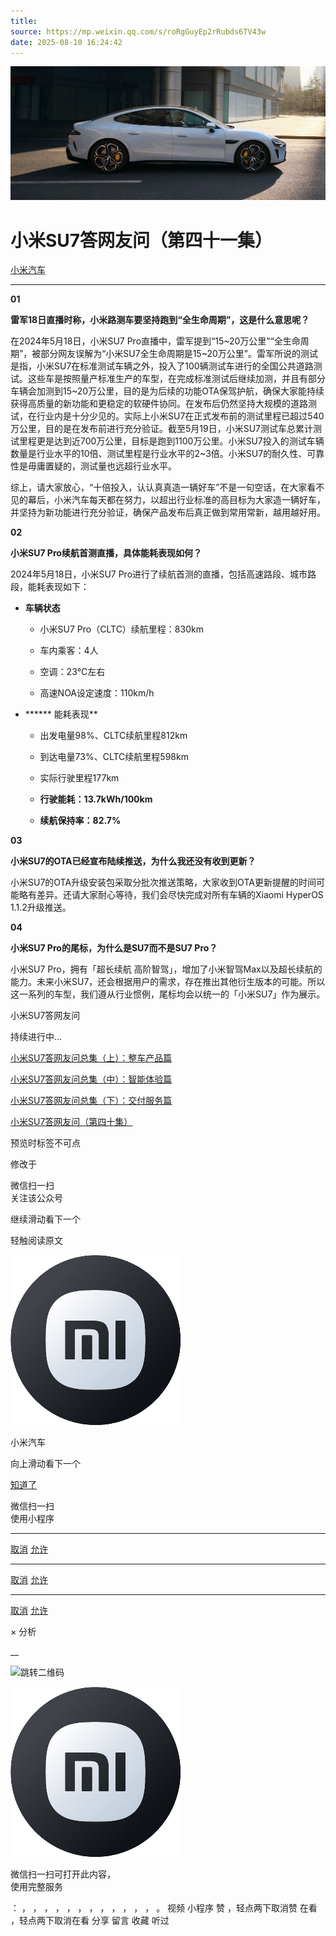 ```yaml
---
title: 
source: https://mp.weixin.qq.com/s/roRgGuyEp2rRubds6TV43w
date: 2025-08-10 16:24:42
---
```


![cover_image](images/img_3bf08631.jpg)


#  小米SU7答网友问（第四十一集）


[ 小米汽车 ](<javascript:void\(0\);>)

______

  

  

**01**  

**雷军18日直播时称，小米路测车要坚持跑到“全生命周期”，这是什么意思呢？**

在2024年5月18日，小米SU7 Pro直播中，雷军提到“15~20万公里”“全生命周期”，被部分网友误解为“小米SU7全生命周期是15~20万公里”。雷军所说的测试是指，小米SU7在标准测试车辆之外，投入了100辆测试车进行的全国公共道路测试。这些车是按照量产标准生产的车型，在完成标准测试后继续加测，并且有部分车辆会加测到15~20万公里，目的是为后续的功能OTA保驾护航，确保大家能持续获得高质量的新功能和更稳定的软硬件协同。在发布后仍然坚持大规模的道路测试，在行业内是十分少见的。实际上小米SU7在正式发布前的测试里程已超过540万公里，目的是在发布前进行充分验证。截至5月19日，小米SU7测试车总累计测试里程更是达到近700万公里，目标是跑到1100万公里。小米SU7投入的测试车辆数量是行业水平的10倍、测试里程是行业水平的2~3倍。小米SU7的耐久性、可靠性是毋庸置疑的，测试量也远超行业水平。

综上，请大家放心，“十倍投入，认认真真造一辆好车”不是一句空话，在大家看不见的幕后，小米汽车每天都在努力，以超出行业标准的高目标为大家造一辆好车，并坚持为新功能进行充分验证，确保产品发布后真正做到常用常新，越用越好用。

**02**  

**小米SU7 Pro续航首测直播，具体能耗表现如何？**

2024年5月18日，小米SU7 Pro进行了续航首测的直播，包括高速路段、城市路段，能耗表现如下：

  * **车辆状态**

    * 小米SU7 Pro（CLTC）续航里程：830km

    * 车内乘客：4人

    * 空调：23℃左右

    * 高速NOA设定速度：110km/h

  * ****** 能耗表现**

    * 出发电量98%、CLTC续航里程812km

    * 到达电量73%、CLTC续航里程598km

    * 实际行驶里程177km

    * **行驶能耗：13.7kWh/100km**

    * **续航保持率：82.7%**

**03**  

**小米SU7的OTA已经宣布陆续推送，为什么我还没有收到更新？**  

小米SU7的OTA升级安装包采取分批次推送策略，大家收到OTA更新提醒的时间可能略有差异。还请大家耐心等待，我们会尽快完成对所有车辆的Xiaomi HyperOS 1.1.2升级推送。

  

**04**  

**小米SU7 Pro的尾标，为什么是SU7而不是SU7 Pro？**

小米SU7 Pro，拥有「超长续航 高阶智驾」，增加了小米智驾Max以及超长续航的能力。未来小米SU7，还会根据用户的需求，存在推出其他衍生版本的可能。所以这一系列的车型，我们遵从行业惯例，尾标均会以统一的「小米SU7」作为展示。

  

  

  

小米SU7答网友问

持续进行中…

[小米SU7答网友问总集（上）：整车产品篇](<http://mp.weixin.qq.com/s?__biz=MzkyNzU3MDI3Nw==&mid=2247489972&idx=1&sn=b8c58d29e1da2eb08549f48262d2fcce&chksm=c22759bef550d0a88c50e70ab4bc59b26ab31ee5e634a52694ee0cc28f08979a4662fe598032&scene=21#wechat_redirect>)

[小米SU7答网友问总集（中）：智能体验篇](<http://mp.weixin.qq.com/s?__biz=MzkyNzU3MDI3Nw==&mid=2247490580&idx=1&sn=c0e685b4d60f817a799fd4594ab294ad&chksm=c2275c1ef550d508549e791b5b0d076288f55ee40a8145ea3642e6f9166aedba8b267cb11051&scene=21#wechat_redirect>)

[小米SU7答网友问总集（下）：交付服务篇](<http://mp.weixin.qq.com/s?__biz=MzkyNzU3MDI3Nw==&mid=2247490603&idx=1&sn=88ef8375987c8a7be5c1bc6b8a42e9f6&chksm=c2275c21f550d537cbed33f14c6062f066a768b19efdaa1fd3b67dc17c1abe494d5cffa15124&scene=21#wechat_redirect>)

[小米SU7答网友问（第四十集）](<http://mp.weixin.qq.com/s?__biz=MzkyNzU3MDI3Nw==&mid=2247490643&idx=1&sn=213f175676280f7958bace8d6d467568&chksm=c2275c59f550d54f201060f9c4c7dd8be6c6bd2737d38aa16cc3ccb85f8b7fd9598e0def18f8&scene=21#wechat_redirect>)

[](<http://mp.weixin.qq.com/s?__biz=MzkyNzU3MDI3Nw==&mid=2247490603&idx=1&sn=88ef8375987c8a7be5c1bc6b8a42e9f6&chksm=c2275c21f550d537cbed33f14c6062f066a768b19efdaa1fd3b67dc17c1abe494d5cffa15124&scene=21#wechat_redirect>)

  

[](<http://mp.weixin.qq.com/s?__biz=MzkyNzU3MDI3Nw==&mid=2247490603&idx=1&sn=88ef8375987c8a7be5c1bc6b8a42e9f6&chksm=c2275c21f550d537cbed33f14c6062f066a768b19efdaa1fd3b67dc17c1abe494d5cffa15124&scene=21#wechat_redirect>)

  

[](<>)[](<>)

  

预览时标签不可点

修改于

微信扫一扫  
关注该公众号

继续滑动看下一个

轻触阅读原文

![img_97d833da.jpg](images/img_97d833da.jpg)

小米汽车 

向上滑动看下一个

[知道了](<javascript:;>)

微信扫一扫  
使用小程序

****

[取消](<javascript:void\(0\);>) [允许](<javascript:void\(0\);>)

****

[取消](<javascript:void\(0\);>) [允许](<javascript:void\(0\);>)

****

[取消](<javascript:void\(0\);>) [允许](<javascript:void\(0\);>)

× 分析

__

![跳转二维码]()

![作者头像](images/img_97d833da.jpg)

微信扫一扫可打开此内容，  
使用完整服务

： ， ， ， ， ， ， ， ， ， ， ， ， 。 视频 小程序 赞 ，轻点两下取消赞 在看 ，轻点两下取消在看 分享 留言 收藏 听过